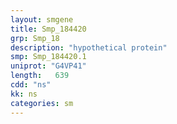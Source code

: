 ```yaml
---
layout: smgene
title: Smp_184420
grp: Smp_18
description: "hypothetical protein"
smp: Smp_184420.1
uniprot: "G4VP41"
length:   639
cdd: "ns"
kk: ns
categories: sm
---
```

